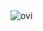 <img src="https://github-readme-stats.vercel.app/api/top-langs/?username=timo-development&layout=compact" alt="ovi" />
